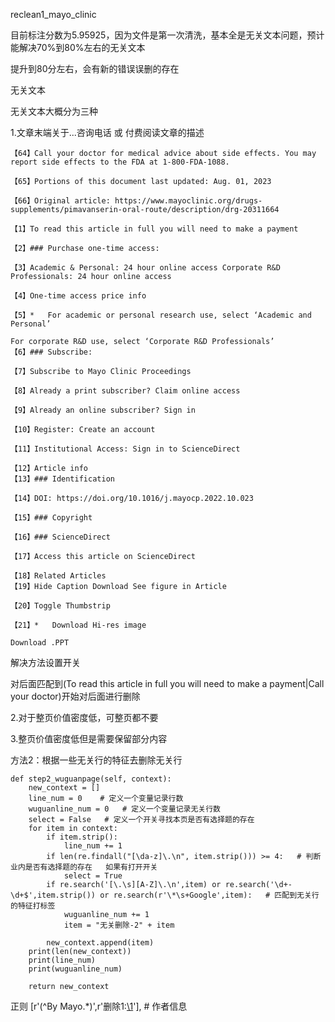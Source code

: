 reclean1_mayo_clinic

目前标注分数为5.95925，因为文件是第一次清洗，基本全是无关文本问题，预计能解决70%到80%左右的无关文本

提升到80分左右，会有新的错误误删的存在

无关文本

无关文本大概分为三种

1.文章末端关于...咨询电话   或  付费阅读文章的描述

```
【64】Call your doctor for medical advice about side effects. You may report side effects to the FDA at 1-800-FDA-1088.

【65】Portions of this document last updated: Aug. 01, 2023

【66】Original article: https://www.mayoclinic.org/drugs-supplements/pimavanserin-oral-route/description/drg-20311664
```

```
【1】To read this article in full you will need to make a payment

【2】### Purchase one-time access:

【3】Academic & Personal: 24 hour online access Corporate R&D Professionals: 24 hour online access

【4】One-time access price info

【5】*   For academic or personal research use, select ‘Academic and Personal’

For corporate R&D use, select ‘Corporate R&D Professionals’
【6】### Subscribe:

【7】Subscribe to Mayo Clinic Proceedings

【8】Already a print subscriber? Claim online access

【9】Already an online subscriber? Sign in

【10】Register: Create an account

【11】Institutional Access: Sign in to ScienceDirect

【12】Article info
【13】### Identification

【14】DOI: https://doi.org/10.1016/j.mayocp.2022.10.023

【15】### Copyright

【16】### ScienceDirect

【17】Access this article on ScienceDirect

【18】Related Articles
【19】Hide Caption Download See figure in Article

【20】Toggle Thumbstrip

【21】*   Download Hi-res image

Download .PPT
```

解决方法设置开关

对后面匹配到(To read this article in full you will need to make a payment|Call your doctor)开始对后面进行删除

2.对于整页价值密度低，可整页都不要

3.整页价值密度低但是需要保留部分内容

方法2：根据一些无关行的特征去删除无关行

```
def step2_wuguanpage(self, context):
    new_context = []
    line_num = 0    # 定义一个变量记录行数
    wuguanline_num = 0   # 定义一个变量记录无关行数
    select = False   # 定义一个开关寻找本页是否有选择题的存在
    for item in context:
        if item.strip():
            line_num += 1
        if len(re.findall("[\da-z]\.\n", item.strip())) >= 4:   # 判断业内是否有选择题的存在   如果有打开开关
            select = True
        if re.search('[\.\s][A-Z]\.\n',item) or re.search('\d+-\d+$',item.strip()) or re.search(r'\*\s+Google',item):   # 匹配到无关行的特征打标签
            wuguanline_num += 1
            item = "无关删除-2" + item

        new_context.append(item)
    print(len(new_context))
    print(line_num)
    print(wuguanline_num)

    return new_context
```

正则
[r'(^By Mayo.*)',r'删除1:<u>\1</u>'],   # 作者信息